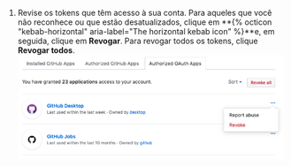 1. Revise os tokens que têm acesso à sua conta. Para aqueles que você não reconhece ou que estão desatualizados, clique em **{% octicon "kebab-horizontal" aria-label="The horizontal kebab icon" %}**e, em seguida, clique em **Revogar**. Para revogar todos os tokens, clique **Revogar todos**. ![Lista de {% data variables.product.prodname_oauth_app %}s autorizados](/assets/images/help/settings/revoke-oauth-app.png)
